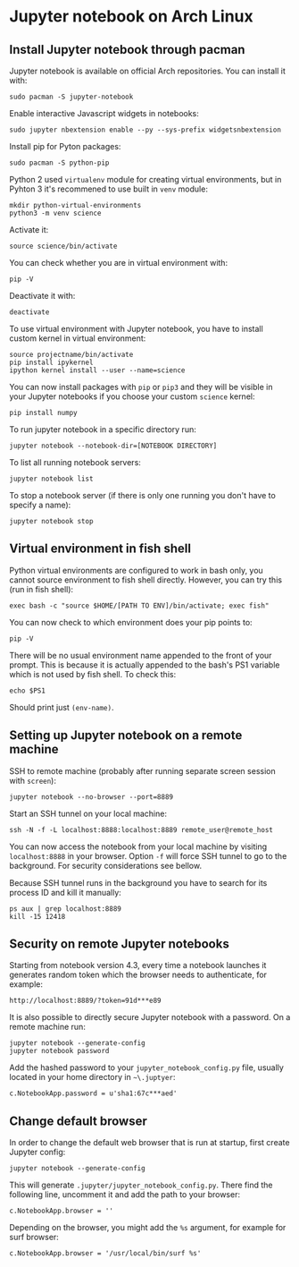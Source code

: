 # Jupyter notebook on Arch Linux

## Install Jupyter notebook through pacman

Jupyter notebook is available on official Arch repositories. You can install it with:
```
sudo pacman -S jupyter-notebook
```

Enable interactive Javascript widgets in notebooks:
```
sudo jupyter nbextension enable --py --sys-prefix widgetsnbextension
```

Install pip for Pyton packages:
```
sudo pacman -S python-pip
```

Python 2 used `virtualenv` module for creating virtual environments, but in Pyhton 3 it's recommened to use built in `venv` module:
```
mkdir python-virtual-environments
python3 -m venv science
```

Activate it:
```
source science/bin/activate
```

You can check whether you are in virtual environment with:
```
pip -V
```

Deactivate it with:
```
deactivate
```

To use virtual environment with Jupyter notebook, you have to install custom kernel in virtual environment:
```
source projectname/bin/activate
pip install ipykernel
ipython kernel install --user --name=science
```

You can now install packages with `pip` or `pip3` and they will be visible in your Jupyter notebooks if you choose your custom `science` kernel:
```
pip install numpy
```

To run jupyter notebook in a specific directory run:
```
jupyter notebook --notebook-dir=[NOTEBOOK DIRECTORY]
```

To list all running notebook servers:
```
jupyter notebook list
```

To stop a notebook server (if there is only one running you don't have to specify a name):
```
jupyter notebook stop
```

## Virtual environment in fish shell

Python virtual environments are configured to work in bash only, you cannot source environment to fish shell directly. However, you can try this (run in fish shell):
```
exec bash -c "source $HOME/[PATH TO ENV]/bin/activate; exec fish"
```

You can now check to which environment does your pip points to:
```
pip -V
```

There will be no usual environment name appended to the front of your prompt. This is because it is actually appended to the bash's PS1 variable which is not used by fish shell. To check this:
```
echo $PS1
```

Should print just `(env-name)`.

## Setting up Jupyter notebook on a remote machine

SSH to remote machine (probably after running separate screen session with `screen`):
```
jupyter notebook --no-browser --port=8889
```

Start an SSH tunnel on your local machine:
```
ssh -N -f -L localhost:8888:localhost:8889 remote_user@remote_host
```

You can now access the notebook from your local machine by visiting `localhost:8888` in your browser. Option `-f` will force SSH tunnel to go to the background. For security considerations see bellow.

Because SSH tunnel runs in the background you have to search for its process ID and kill it manually:
```
ps aux | grep localhost:8889
kill -15 12418
```


## Security on remote Jupyter notebooks

Starting from notebook version 4.3, every time a notebook launches it generates random token which the browser needs to authenticate, for example:
```
http://localhost:8889/?token=91d***e89
```

It is also possible to directly secure Jupyter notebook with a password. On a remote machine run:
```
jupyter notebook --generate-config
jupyter notebook password
```

Add the hashed password to your `jupyter_notebook_config.py` file, usually located in your home directory in `~\.juptyer`:
```
c.NotebookApp.password = u'sha1:67c***aed'
```

## Change default browser

In order to change the default web browser that is run at startup, first create Jupyter config:
```
jupyter notebook --generate-config
```

This will generate `.jupyter/jupyter_notebook_config.py`. There find the following line, uncomment it and add the path to your browser:
```
c.NotebookApp.browser = ''
```

Depending on the browser, you might add the `%s` argument, for example for surf browser:
```
c.NotebookApp.browser = '/usr/local/bin/surf %s'
```


